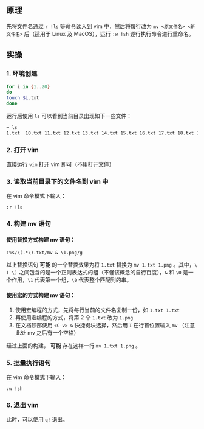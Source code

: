 ## 原理

先将文件名通过 `r !ls` 等命令读入到 vim 中，然后将每行改为 `mv <原文件名> <新文件名>` 后（适用于 Linux 及 MacOS），运行 `:w !sh` 逐行执行命令进行重命名。

## 实操

### 1. 环境创建

```bash
for i in {1..20}
do
touch $i.txt
done
```

运行后使用 `ls` 可以看到当前目录出现如下一些文件：

```bash
➜ ls
1.txt  10.txt 11.txt 12.txt 13.txt 14.txt 15.txt 16.txt 17.txt 18.txt 19.txt 2.txt  20.txt 3.txt  4.txt  5.txt  6.txt  7.txt  8.txt  9.txt
```

### 2. 打开 vim

直接运行 `vim` 打开 vim 即可（不用打开文件）

### 3. 读取当前目录下的文件名到 vim 中

在 vim 命令模式下输入：

```
:r !ls
```

### 4. 构建 mv 语句

#### 使用替换方式构建 mv 语句：

```
:%s/\(.*\).txt/mv & \1.png/g
```

以上替换语句 **可能** 的一个替换效果为将 `1.txt` 替换为 `mv 1.txt 1.png` 。其中，`\( \)` 之间包含的是一个正则表达式的组（不懂该概念的自行百度），`&` 和 `\0` 是一个作用，`\1` 代表第一个组，`\0` 代表整个匹配到的串。

#### 使用宏的方式构建 mv 语句：

1. 使用宏编程的方式，先将每行当前的文件名复制一份，如 `1.txt 1.txt`
2. 再使用宏编程的方式，将第 2 个 `1.txt` 改为 `1.png`
3. 在文档顶部使用 `<C-v> G` 快捷键块选择，然后用 `I` 在行首位置输入 `mv` （注意此处 mv 之后有一个空格）

经过上面的构建， **可能** 存在这样一行 `mv 1.txt 1.png` 。

### 5. 批量执行语句

在 vim 命令模式下输入：

```
:w !sh
```

### 6. 退出 vim

此时，可以使用 `q!` 退出。